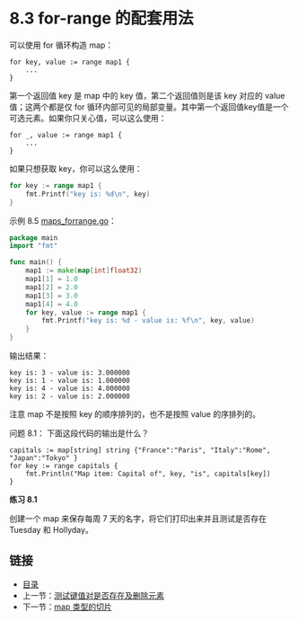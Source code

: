 # 8.3 for-range 的配套用法

可以使用 for 循环构造 map：

	for key, value := range map1 {
		...
	}


第一个返回值 key 是 map 中的 key 值，第二个返回值则是该 key 对应的 value 值；这两个都是仅 for 循环内部可见的局部变量。其中第一个返回值key值是一个可选元素。如果你只关心值，可以这么使用：

	
	for _, value := range map1 {
		...
	}


如果只想获取 key，你可以这么使用：

```go
for key := range map1 {
	fmt.Printf("key is: %d\n", key)
}
```

示例 8.5 [maps_forrange.go](examples/chapter_8/maps_forrange.go)：

```go
package main
import "fmt"

func main() {
	map1 := make(map[int]float32)
	map1[1] = 1.0
	map1[2] = 2.0
	map1[3] = 3.0
	map1[4] = 4.0
	for key, value := range map1 {
		fmt.Printf("key is: %d - value is: %f\n", key, value)
	}
}
```

输出结果：

	key is: 3 - value is: 3.000000
	key is: 1 - value is: 1.000000
	key is: 4 - value is: 4.000000
	key is: 2 - value is: 2.000000

注意 map 不是按照 key 的顺序排列的，也不是按照 value 的序排列的。

问题 8.1： 下面这段代码的输出是什么？


	capitals := map[string] string {"France":"Paris", "Italy":"Rome", "Japan":"Tokyo" }
	for key := range capitals {
		fmt.Println("Map item: Capital of", key, "is", capitals[key])
	}


**练习 8.1**

创建一个 map 来保存每周 7 天的名字，将它们打印出来并且测试是否存在 Tuesday 和 Hollyday。

## 链接

- [目录](directory.md)
- 上一节：[测试键值对是否存在及删除元素](08.2.md)
- 下一节：[map 类型的切片](08.4.md)

